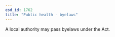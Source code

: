 ```yaml
---
esd_id: 1762
title: "Public health - byelaws"
---
```


A local authority may pass byelaws under the Act.

